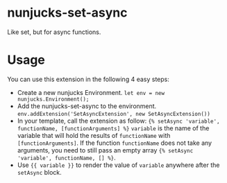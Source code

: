 # nunjucks-set-async

Like set, but for async functions.

# Usage
You can use this extension in the following 4 easy steps:

- Create a new nunjucks Environment.
`let env = new nunjucks.Environment();`
- Add the nunjucks-set-async to the environment.
`env.addExtension('SetAsyncExtension', new SetAsyncExtension())`
- In your template, call the extension as follow:
`{% setAsync 'variable', functionName, [functionArguments] %}`
`variable` is the name of the variable that will hold the results of `functionName` with `[functionArguments]`. If the function `functionName` does not take any arguments, you need to still pass an empty array `{% setAsync 'variable', functionName, [] %}`.
- Use `{{ variable }}` to render the value of  `variable` anywhere after the `setAsync` block. 
